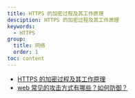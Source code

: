 ```yaml
---
title: HTTPS 的加密过程及其工作原理
desciption: HTTPS 的加密过程及其工作原理
keywords:
  - HTTPS
group:
  title: 网络
  order: 1
toc: content
---
```


- [HTTPS 的加密过程及其工作原理](https://xie.infoq.cn/article/007a9bd16f44303fbd8b40689)
- [web 常见的攻击方式有哪些？如何防御？](https://github.com/febobo/web-interview/issues/92)
